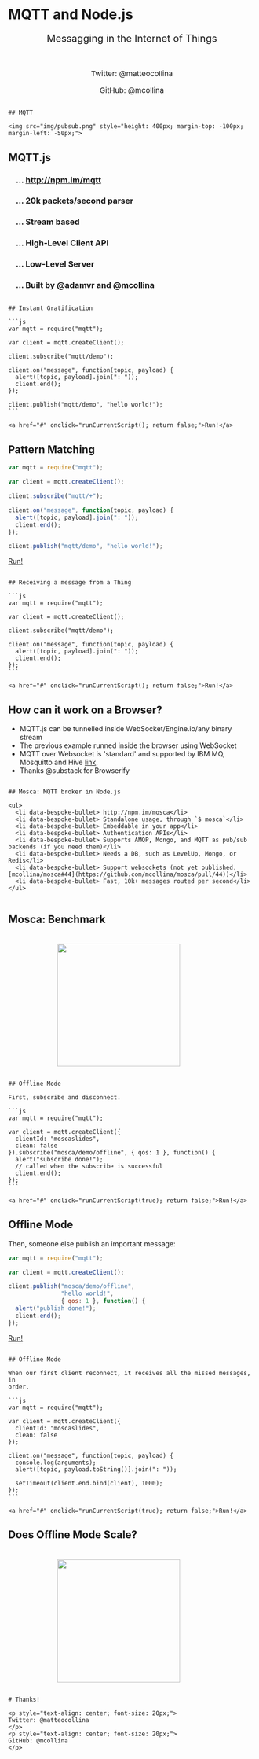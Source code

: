 
# MQTT and Node.js

<p style="text-align: center; font-size: 20px;">
Messagging in the Internet of Things
</p>

<p style="text-align: center; font-size: 15px; padding-top: 30px;">
Twitter: @matteocollina
</p>
<p style="text-align: center; font-size: 15px;">
GitHub: @mcollina
</p>

~~~~~~~~~~~~~~~~~~~~~~~~~~~~~~~~~~~~~~~~~~~~~~~~~~~~~~~~~~~~~~~~~~~~~~~~~~~~~~~~

## MQTT

<img src="img/pubsub.png" style="height: 400px; margin-top: -100px;
margin-left: -50px;">

~~~~~~~~~~~~~~~~~~~~~~~~~~~~~~~~~~~~~~~~~~~~~~~~~~~~~~~~~~~~~~~~~~~~~~~~~~~~~~~~

## MQTT.js

### &nbsp;&nbsp;&nbsp;&nbsp;&hellip; http://npm.im/mqtt
### &nbsp;&nbsp;&nbsp;&nbsp;&hellip; 20k packets/second parser
### &nbsp;&nbsp;&nbsp;&nbsp;&hellip; Stream based
### &nbsp;&nbsp;&nbsp;&nbsp;&hellip; High-Level Client API
### &nbsp;&nbsp;&nbsp;&nbsp;&hellip; Low-Level Server
### &nbsp;&nbsp;&nbsp;&nbsp;&hellip; Built by @adamvr and @mcollina

~~~~~~~~~~~~~~~~~~~~~~~~~~~~~~~~~~~~~~~~~~~~~~~~~~~~~~~~~~~~~~~~~~~~~~~~~~~~~~~~
 
## Instant Gratification

```js
var mqtt = require("mqtt");

var client = mqtt.createClient();

client.subscribe("mqtt/demo");

client.on("message", function(topic, payload) {
  alert([topic, payload].join(": "));
  client.end();
});

client.publish("mqtt/demo", "hello world!");
```

<a href="#" onclick="runCurrentScript(); return false;">Run!</a>

~~~~~~~~~~~~~~~~~~~~~~~~~~~~~~~~~~~~~~~~~~~~~~~~~~~~~~~~~~~~~~~~~~~~~~~~~~~~~~~~
 
## Pattern Matching

```js
var mqtt = require("mqtt");

var client = mqtt.createClient();

client.subscribe("mqtt/+");

client.on("message", function(topic, payload) {
  alert([topic, payload].join(": "));
  client.end();
});

client.publish("mqtt/demo", "hello world!");
```

<a href="#" onclick="runCurrentScript(); return false;">Run!</a>

~~~~~~~~~~~~~~~~~~~~~~~~~~~~~~~~~~~~~~~~~~~~~~~~~~~~~~~~~~~~~~~~~~~~~~~~~~~~~~~~
 
## Receiving a message from a Thing

```js
var mqtt = require("mqtt");

var client = mqtt.createClient();

client.subscribe("mqtt/demo");

client.on("message", function(topic, payload) {
  alert([topic, payload].join(": "));
  client.end();
});
```

<a href="#" onclick="runCurrentScript(); return false;">Run!</a>

~~~~~~~~~~~~~~~~~~~~~~~~~~~~~~~~~~~~~~~~~~~~~~~~~~~~~~~~~~~~~~~~~~~~~~~~~~~~~~~~

## How can it work on a Browser?

* MQTT.js can be tunnelled inside WebSocket/Engine.io/any binary stream
* The previous example runned inside the browser using WebSocket
* MQTT over Websocket is 'standard' and supported by IBM MQ, Mosquitto
  and Hive [link](http://mqtt.org/wiki/doku.php/mqtt_over_websockets).
* Thanks @substack for Browserify

~~~~~~~~~~~~~~~~~~~~~~~~~~~~~~~~~~~~~~~~~~~~~~~~~~~~~~~~~~~~~~~~~~~~~~~~~~~~~~~~

## Mosca: MQTT broker in Node.js

<ul>
  <li data-bespoke-bullet> http://npm.im/mosca</li>
  <li data-bespoke-bullet> Standalone usage, through `$ mosca`</li>
  <li data-bespoke-bullet> Embeddable in your app</li>
  <li data-bespoke-bullet> Authentication APIs</li>
  <li data-bespoke-bullet> Supports AMQP, Mongo, and MQTT as pub/sub backends (if you need them)</li>
  <li data-bespoke-bullet> Needs a DB, such as LevelUp, Mongo, or Redis</li>
  <li data-bespoke-bullet> Support websockets (not yet published, [mcollina/mosca#44](https://github.com/mcollina/mosca/pull/44))</li>
  <li data-bespoke-bullet> Fast, 10k+ messages routed per second</li>
</ul>
 
~~~~~~~~~~~~~~~~~~~~~~~~~~~~~~~~~~~~~~~~~~~~~~~~~~~~~~~~~~~~~~~~~~~~~~~~~~~~~~~~

## Mosca: Benchmark

<img src="img/moscabench.svg" style="margin-top: 20px; margin-left:
100px; width:250px;">

~~~~~~~~~~~~~~~~~~~~~~~~~~~~~~~~~~~~~~~~~~~~~~~~~~~~~~~~~~~~~~~~~~~~~~~~~~~~~~~~

## Offline Mode

First, subscribe and disconnect.

```js
var mqtt = require("mqtt");

var client = mqtt.createClient({
  clientId: "moscaslides",
  clean: false
}).subscribe("mosca/demo/offline", { qos: 1 }, function() {
  alert("subscribe done!");
  // called when the subscribe is successful
  client.end();
});
```

<a href="#" onclick="runCurrentScript(true); return false;">Run!</a>

~~~~~~~~~~~~~~~~~~~~~~~~~~~~~~~~~~~~~~~~~~~~~~~~~~~~~~~~~~~~~~~~~~~~~~~~~~~~~~~~

## Offline Mode

Then, someone else publish an important message:

```js
var mqtt = require("mqtt");

var client = mqtt.createClient();

client.publish("mosca/demo/offline", 
               "hello world!", 
               { qos: 1 }, function() {
  alert("publish done!");
  client.end();
});
```

<a href="#" onclick="runCurrentScript(); return false;">Run!</a>

~~~~~~~~~~~~~~~~~~~~~~~~~~~~~~~~~~~~~~~~~~~~~~~~~~~~~~~~~~~~~~~~~~~~~~~~~~~~~~~~

## Offline Mode

When our first client reconnect, it receives all the missed messages, in
order.

```js
var mqtt = require("mqtt");

var client = mqtt.createClient({
  clientId: "moscaslides",
  clean: false
});

client.on("message", function(topic, payload) {
  console.log(arguments);
  alert([topic, payload.toString()].join(": "));

  setTimeout(client.end.bind(client), 1000);
});
```

<a href="#" onclick="runCurrentScript(true); return false;">Run!</a>

~~~~~~~~~~~~~~~~~~~~~~~~~~~~~~~~~~~~~~~~~~~~~~~~~~~~~~~~~~~~~~~~~~~~~~~~~~~~~~~~

## Does Offline Mode Scale?

<img src="img/moscavsmosquitto.svg" style="margin-top: 20px; margin-left:
100px; width:250px;">

~~~~~~~~~~~~~~~~~~~~~~~~~~~~~~~~~~~~~~~~~~~~~~~~~~~~~~~~~~~~~~~~~~~~~~~~~~~~~~~~

# Thanks!

<p style="text-align: center; font-size: 20px;">
Twitter: @matteocollina
</p>
<p style="text-align: center; font-size: 20px;">
GitHub: @mcollina
</p>

